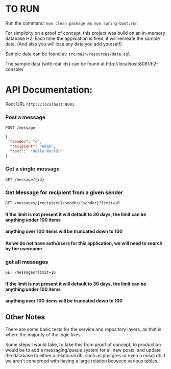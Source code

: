 # TO RUN
Run the command: `mvn clean package && mvn spring-boot:run`

For simplicity on a proof of concept, this project was build on an in-memory database H2.  Each time the application is 
fired, it will recreate the sample data.  (And also you will lose any data you add yourself)

Sample data can be found at: `src/main/resources/data.sql`

The sample data (with real ids) can be found at http://localhost:8081/h2-console/


# API Documentation:  
Root URL 
`http://localhost:8081`

### Post a message
`POST /message`

```json
{
  "sender": "c",
  "recipient": "Adam",
  "text":  "Hello World!"
}
```

### Get a single message
`GET /message/{id}`

### Get Message for recipient from a given sender
`GET /messages/{recipient}/sender/{sender}?limit=10`

#### If the limit is not present it will default to 30 days, the limit can be anything under 100 items
#### anything over 100 items will be truncated down to 100

#### As we do not have auth/users for this application, we will need to search by the username.


### get all messages 
`GET /messages?limit=10`
#### If the limit is not present it will default to 30 days, the limit can be anything under 100 items
#### anything over 100 items will be truncated down to 100



## Other Notes
There are some basic tests for the service and repository layers, as that is where the majority of the logic
lives.  

Some steps I would take, to take this from proof of concept, to production would be to add a messaging/queue system 
for all new posts, and update the database to either a relational db, such as postgres or even a nosql db if we 
aren't concerned with having a large relation between various tables.

